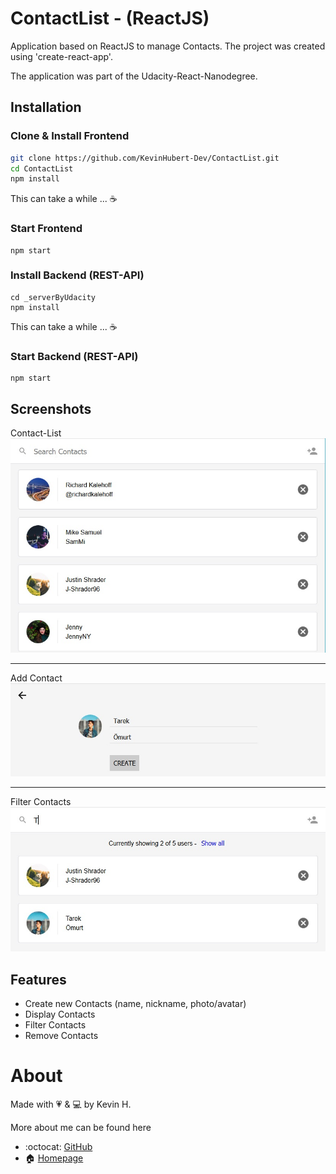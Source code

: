 # ContactList - (ReactJS)

Application based on ReactJS to manage Contacts. 
The project was created using 'create-react-app'.

The application was part of the Udacity-React-Nanodegree.

## Installation

### Clone & Install Frontend
``` bash
git clone https://github.com/KevinHubert-Dev/ContactList.git
cd ContactList
npm install
```
This can take a while ... ☕️

### Start Frontend
```
npm start
```

### Install Backend (REST-API)
``` 
cd _serverByUdacity
npm install
```
This can take a while ... ☕️

### Start Backend (REST-API)
``` 
npm start
```

## Screenshots

Contact-List
![Contact List Screenshot](/screenshots/1.jpg?raw=true)

---

Add Contact
![Add Contact Screenshot](/screenshots/2.jpg?raw=true)

---

Filter Contacts
![Filter Contact Screenshot](/screenshots/3.jpg?raw=true)


## Features
- Create new Contacts (name, nickname, photo/avatar)
- Display Contacts
- Filter Contacts
- Remove Contacts


# About

Made with 💗 & 💻 by Kevin H.

More about me can be found here
- :octocat: [GitHub](https://github.com/KevinHubert-Dev) 
- 🏠 [Homepage](http://Kevin-Hubert.de/)
